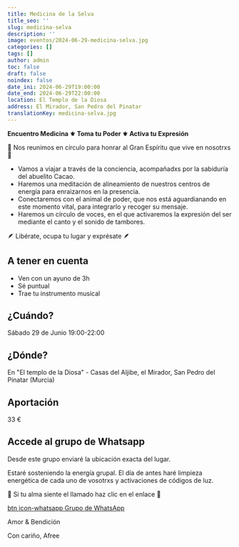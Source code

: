 ```yaml
---
title: Medicina de la Selva
title_seo: ''
slug: medicina-selva
description: ''
image: eventos/2024-06-29-medicina-selva.jpg
categories: []
tags: []
author: admin
toc: false
draft: false
noindex: false
date_ini: 2024-06-29T19:00:00
date_end: 2024-06-29T22:00:00
location: El Templo de la Diosa
address: El Mirador, San Pedro del Pinatar
translationKey: medicina-selva.jpg
---
```


**Encuentro Medicina ⚜️ Toma tu Poder ⚜️ Activa tu Expresión**

🪬 Nos reunimos en círculo para honrar al Gran Espíritu que vive en nosotrxs 🪬

- Vamos a viajar a través de la conciencia, acompañadxs por la sabiduría del abuelito Cacao.
- Haremos una meditación de alineamiento de nuestros centros de energía para enraizarnos en la presencia.
- Conectaremos con el animal de poder, que nos está aguardianando en este momento vital, para integrarlo y recoger su mensaje.
- Haremos un círculo de voces, en el que activaremos la expresión del ser mediante el canto y el sonido de tambores.

🪶 Libérate, ocupa tu lugar y exprésate 🪶

## A tener en cuenta

- Ven con un ayuno de 3h
- Sé puntual
- Trae tu instrumento musical

## ¿Cuándo?

Sábado 29 de Junio 19:00-22:00

## ¿Dónde?

En "El templo de la Diosa" - Casas del Aljibe, el Mirador, San Pedro del Pinatar  (Murcia)

## Aportación

33 €

## Accede al grupo de Whatsapp

Desde este grupo enviaré la ubicación exacta del lugar.

Estaré sosteniendo la energía grupal. El día de antes haré limpieza energética de cada uno de vosotrxs y activaciones de códigos de luz.

🦅 Si tu alma siente el llamado haz clic en el enlace 🦅

[btn icon-whatsapp Grupo de WhatsApp](https://chat.whatsapp.com/F5vAYe3rpYz1LhlbVl7xnk "[noindex whatsapp]")


Amor & Bendición

Con cariño, Afree
